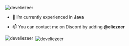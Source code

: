 <p align="left"> <img src="https://komarev.com/ghpvc/?username=develiezeer&label=Profile%20views&color=0e75b6&style=flat" alt="develiezeer" /> </p>

- 🌱 I’m currently experienced in **Java**

- 📫 You can contact me on Discord by adding **@eliezeer**

<p><img align="left" src="https://github-readme-stats.vercel.app/api/top-langs?username=develiezeer&show_icons=true&theme=highcontrast&locale=en&layout=compact" alt="develiezeer" /></p>

<p>&nbsp;<img align="center" src="https://github-readme-stats.vercel.app/api?username=develiezeer&show_icons=true&theme=highcontrast&locale=en" alt="develiezeer" /></p>
